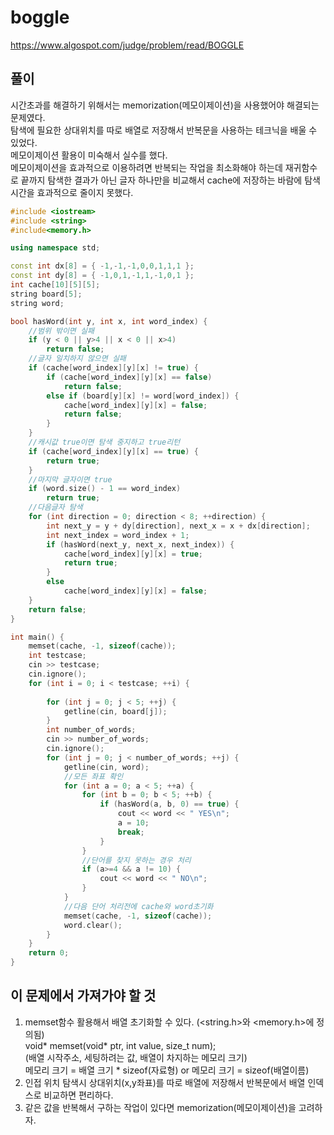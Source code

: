 # boggle
https://www.algospot.com/judge/problem/read/BOGGLE
## 풀이
시간초과를 해결하기 위해서는 memorization(메모이제이션)을 사용했어야 해결되는 문제였다.  
탐색에 필요한 상대위치를 따로 배열로 저장해서 반복문을 사용하는 테크닉을 배울 수 있었다.  
메모이제이션 활용이 미숙해서 실수를 했다.  
메모이제이션을 효과적으로 이용하려면 반복되는 작업을 최소화해야 하는데 재귀함수로 끝까지 탐색한 
결과가 아닌 글자 하나만을 비교해서 cache에 저장하는 바람에 탐색시간을 효과적으로 줄이지 못했다.

```C++
#include <iostream>
#include <string>
#include<memory.h> 

using namespace std;

const int dx[8] = { -1,-1,-1,0,0,1,1,1 };
const int dy[8] = { -1,0,1,-1,1,-1,0,1 };
int cache[10][5][5];
string board[5];
string word;

bool hasWord(int y, int x, int word_index) {	
	//범위 밖이면 실패
	if (y < 0 || y>4 || x < 0 || x>4)
		return false;
	//글자 일치하지 않으면 실패
	if (cache[word_index][y][x] != true) {
		if (cache[word_index][y][x] == false)
			return false;
		else if (board[y][x] != word[word_index]) {
			cache[word_index][y][x] = false;
			return false;
		}
	}
	//캐시값 true이면 탐색 중지하고 true리턴
	if (cache[word_index][y][x] == true) {
		return true;
	}
	//마지막 글자이면 true
	if (word.size() - 1 == word_index)
		return true;
	//다음글자 탐색
	for (int direction = 0; direction < 8; ++direction) {
		int next_y = y + dy[direction], next_x = x + dx[direction];
		int next_index = word_index + 1;
		if (hasWord(next_y, next_x, next_index)) {
			cache[word_index][y][x] = true;
			return true;
		}
		else
			cache[word_index][y][x] = false;
	}
	return false;
}

int main() {
	memset(cache, -1, sizeof(cache));
	int testcase;
	cin >> testcase;
	cin.ignore();
	for (int i = 0; i < testcase; ++i) {
		
		for (int j = 0; j < 5; ++j) {
			getline(cin, board[j]);
		}
		int number_of_words;
		cin >> number_of_words;
		cin.ignore();
		for (int j = 0; j < number_of_words; ++j) {
			getline(cin, word);
			//모든 좌표 확인
			for (int a = 0; a < 5; ++a) {
				for (int b = 0; b < 5; ++b) {
					if (hasWord(a, b, 0) == true) {
						cout << word << " YES\n";
						a = 10;
						break;
					}
				}
				//단어를 찾지 못하는 경우 처리
				if (a>=4 && a != 10) { 
					cout << word << " NO\n";
				}
			}
			//다음 단어 처리전에 cache와 word초기화
			memset(cache, -1, sizeof(cache));
			word.clear();
		}
	}
	return 0;
}
```
## 이 문제에서 가져가야 할 것
1. memset함수 활용해서 배열 초기화할 수 있다. (<string.h>와 <memory.h>에 정의됨)  
void* memset(void* ptr, int value, size_t num);  
(배열 시작주소, 세팅하려는 값, 배열이 차지하는 메모리 크기)  
메모리 크기 = 배열 크기 * sizeof(자료형) 
or 메모리 크기 = sizeof(배열이름)
2. 인접 위치 탐색시 상대위치(x,y좌표)를 따로 배열에 저장해서 반복문에서 배열 인덱스로 비교하면 편리하다.
3. 같은 값을 반복해서 구하는 작업이 있다면 memorization(메모이제이션)을 고려하자.
